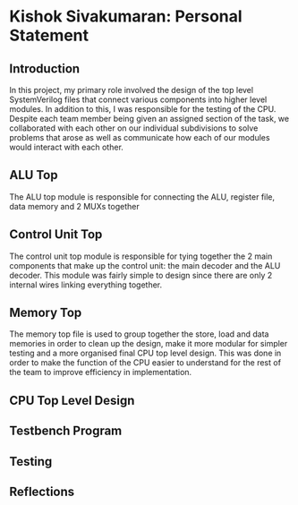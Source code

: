 # Kishok Sivakumaran: Personal Statement
## Introduction
In this project, my primary role involved the design of the top level SystemVerilog files that connect various components into higher level modules. In addition to this, I was responsible for the testing of the CPU. Despite each team member being given an assigned section of the task, we collaborated with each other on our individual subdivisions to solve problems that arose as well as communicate how each of our modules would interact with each other.

## ALU Top
The ALU top module is responsible for connecting the ALU, register file, data memory and 2 MUXs together
## Control Unit Top
The control unit top module is responsible for tying together the 2 main components that make up the control unit: the main decoder and the ALU decoder. This module was fairly simple to design since there are only 2 internal wires linking everything together.

## Memory Top
The memory top file is used to group together the store, load and data memories in order to clean up the design, make it more modular for simpler testing and a more organised final CPU top level design. This was done in order to make the function of the CPU easier to understand for the rest of the team to improve efficiency in implementation.



## CPU Top Level Design

## Testbench Program

## Testing

## Reflections

## 
